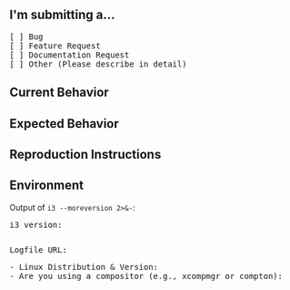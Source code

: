 <!--
PLEASE HELP US PROCESS GITHUB ISSUES FASTER BY PROVIDING THE FOLLOWING INFORMATION.
-->

## I'm submitting a…
<!-- 
Check one of the following options with "x".

Please note that at this point we focus on maintaining i3 and fixing bugs, and will rarely consider features which require further configuration or significant complexity.
In such cases you should consider and present specific benefits derived from adding this feature such that it can be weighed against the cost of additional complexity and maintenance.
-->
<pre>
[ ] Bug
[ ] Feature Request
[ ] Documentation Request
[ ] Other (Please describe in detail)
</pre>

## Current Behavior
<!--
Describe the current behavior,
e.g., »When pressing Alt+j (focus left), the window above the current window is focused.«
-->

## Expected Behavior
<!--
Describe the desired behavior you expect after mitigation of the issue,
e.g., »The window left next to the current window should be focused.«
-->

## Reproduction Instructions
<!--
For bug reports, please provide detailed instructions on how the bug can be reproduced.
For feature requests you can remove this section.

E.g., »Open three windows in a V[A H[B C]] layout on a new workspace«
-->

## Environment
<!--
Please include your exact i3 version.
Note that we only support the latest major release and the current development version. If you are using an older version of i3, please first update to the current release version and reproduce the issue there.
-->
Output of `i3 --moreversion 2>&-`:
<pre>
i3 version: 
</pre>

<!--
For bug reports, please include your (complete) i3 config with which the issue occurs. You can either paste the file directly or provide a link to a service such as pastebin.

If you would like to help debugging the issue, please try to reduce the config such that it is as close to the default config as possible while still reproducing the issue. This can help us bisect the root cause.
-->
<pre>
</pre>

<!--
Providing a logfile can help us trace the root cause of an issue much quicker. You can learn how to generate the logfile here:
https://i3wm.org/docs/debugging.html

Providing the logfile is optional.
-->
<pre>
Logfile URL:
</pre>

<!--
Please also answer the questions below to help us process your issue faster. If you have any other information to share, please add it here as well.
-->
<pre>
- Linux Distribution & Version:
- Are you using a compositor (e.g., xcompmgr or compton):
</pre>
